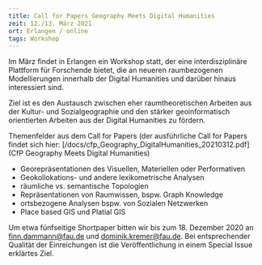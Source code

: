 ```yaml
---
title: Call for Papers Geography Meets Digital Humanities
zeit: 12./13. März 2021
ort: Erlangen / online
tags: Workshop
---
```


Im März findet in Erlangen ein Workshop statt, der eine interdisziplinäre Plattform für Forschende bietet, die an neueren raumbezogenen Modellierungen innerhalb der Digital Humanities und darüber hinaus interessiert sind. 

Ziel ist es den Austausch zwischen eher raumtheoretischen Arbeiten aus der Kultur- und Sozialgeographie und den stärker geoinformatisch orientierten Arbeiten aus der Digital Humanities zu fördern.

Themenfelder aus dem Call for Papers (der ausführliche Call for Papers findet sich hier: [/docs/cfp_Geography_DigitalHumanities_20210312.pdf](CfP Geography Meets Digital Humanities)

- Georepräsentationen des Visuellen, Materiellen oder Performativen
- Geokollokations- und andere lexikometrische Analysen
- räumliche vs. semantische Topologien
- Repräsentationen von Raumwissen, bspw. Graph Knowledge
- ortsbezogene Analysen bspw. von Sozialen Netzwerken
- Place based GIS und Platial GIS

Um etwa fünfseitige Shortpaper bitten wir bis zum 18. Dezember 2020 an finn.dammann@fau.de und dominik.kremer@fau.de. Bei entsprechender Qualität der Einreichungen ist die Veröffentlichung in einem Special Issue erklärtes Ziel.  

